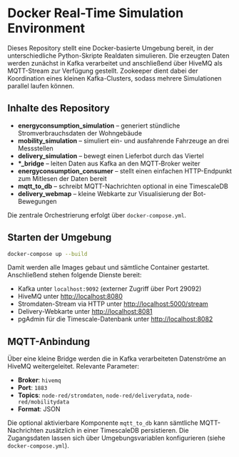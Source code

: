 # Docker Real-Time Simulation Environment

Dieses Repository stellt eine Docker-basierte Umgebung bereit, in der unterschiedliche Python-Skripte Realdaten simulieren. Die erzeugten Daten werden zunächst in Kafka verarbeitet und anschließend über HiveMQ als MQTT-Stream zur Verfügung gestellt. Zookeeper dient dabei der Koordination eines kleinen Kafka-Clusters, sodass mehrere Simulationen parallel laufen können.

## Inhalte des Repository

* **energyconsumption_simulation** – generiert stündliche Stromverbrauchsdaten der Wohngebäude
* **mobility_simulation** – simuliert ein- und ausfahrende Fahrzeuge an drei Messstellen
* **delivery_simulation** – bewegt einen Lieferbot durch das Viertel
* **\*_bridge** – leiten Daten aus Kafka an den MQTT‑Broker weiter
* **energyconsumption_consumer** – stellt einen einfachen HTTP-Endpunkt zum Mitlesen der Daten bereit
* **mqtt_to_db** – schreibt MQTT-Nachrichten optional in eine TimescaleDB
* **delivery_webmap** – kleine Webkarte zur Visualisierung der Bot-Bewegungen

Die zentrale Orchestrierung erfolgt über `docker-compose.yml`.

## Starten der Umgebung

```bash
docker-compose up --build
```

Damit werden alle Images gebaut und sämtliche Container gestartet. Anschließend stehen folgende Dienste bereit:

* Kafka unter `localhost:9092` (externer Zugriff über Port 29092)
* HiveMQ unter [http://localhost:8080](http://localhost:8080)
* Stromdaten-Stream via HTTP unter [http://localhost:5000/stream](http://localhost:5000/stream)
* Delivery-Webkarte unter [http://localhost:8081](http://localhost:8081)
* pgAdmin für die Timescale-Datenbank unter [http://localhost:8082](http://localhost:8082)

## MQTT-Anbindung

Über eine kleine Bridge werden die in Kafka verarbeiteten Datenströme an HiveMQ weitergeleitet. Relevante Parameter:

- **Broker**: `hivemq`
- **Port**: `1883`
- **Topics**: `node-red/stromdaten`, `node-red/deliverydata`, `node-red/mobilitydata`
- **Format**: JSON

Die optional aktivierbare Komponente `mqtt_to_db` kann sämtliche MQTT-Nachrichten zusätzlich in einer TimescaleDB persistieren. Die Zugangsdaten lassen sich über Umgebungsvariablen konfigurieren (siehe `docker-compose.yml`).

